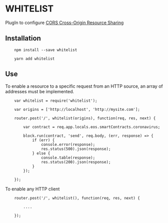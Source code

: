 # WHITELIST
PlugIn to configure [CORS Cross-Origin Resource Sharing](https://developer.mozilla.org/it/docs/Web/HTTP/CORS)

## Installation

```
    npm install --save whitelist

    yarn add whitelist
```

## Use

To enable a resource to a specific request from an HTTP source, an array of addresses must be implemented.

```
    var whitelist = require('whitelist');

    var origins = ['http://localhost', 'http://mysite.com'];

    router.post('/', whitelist(origins), function(req, res, next) {

        var contract = req.app.locals.eos.smartContracts.coronavirus;
        
        block.run(contract, 'send', req.body, (err, response) => {
            if (err) {
                console.error(response);
                res.status(500).json(response);
            } else {
                console.table(response);
                res.status(200).json(response);
            }
        });
    
    });

```

To enable any HTTP client 

```
    router.post('/', whitelist(), function(req, res, next) {

        ....

    });

```